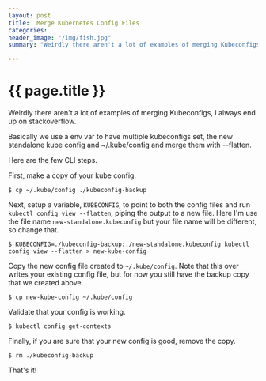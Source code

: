 ```yaml
---
layout: post
title:  Merge Kubernetes Config Files
categories:
header_image: "/img/fish.jpg"
summary: "Weirdly there aren't a lot of examples of merging Kubeconfigs, so I wrote it up."

---
```


# {{ page.title }}

Weirdly there aren't a lot of examples of merging Kubeconfigs, I always end up on stackoverflow.

Basically we use a env var to have multiple kubeconfigs set, the new standalone kube config and ~/.kube/config and merge them with --flatten.

Here are the few CLI steps.

First, make a copy of your kube config.

```
$ cp ~/.kube/config ./kubeconfig-backup 
```

Next, setup a variable, `KUBECONFIG`, to point to both the config files and run `kubectl config view --flatten`, piping the output to a new file. Here I'm use the file name `new-standalone.kubeconfig` but your file name will be different, so change that.

```
$ KUBECONFIG=./kubeconfig-backup:./new-standalone.kubeconfig kubectl config view --flatten > new-kube-config
```

Copy the new config file created to `~/.kube/config`. Note that this over writes your existing config file, but for now you still have the backup copy that we created above.

```
$ cp new-kube-config ~/.kube/config 
```

Validate that your config is working.

```
$ kubectl config get-contexts
```

Finally, if you are sure that your new config is good, remove the copy.

```
$ rm ./kubeconfig-backup
```

That's it!